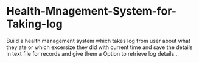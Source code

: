 # Health-Mnagement-System-for-Taking-log
Build a health management system which takes log from user about what they ate or which excersize they did with current time and save the details in text file for records and give them a Option to retrieve log details...
